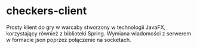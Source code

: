 # checkers-client

Prosty klient do gry w warcaby stworzony w technologii JavaFX, korzystający również z biblioteki Spring. Wymiana wiadomości z serwerem w formacie json poprzez połączenie na socketach.
